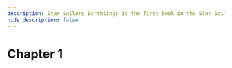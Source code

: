 ```yaml
---
description: Star Sailors Earthlings is the first book in the Star Sailors series by ACORD
hide_description: false
---
```


# Chapter 1
